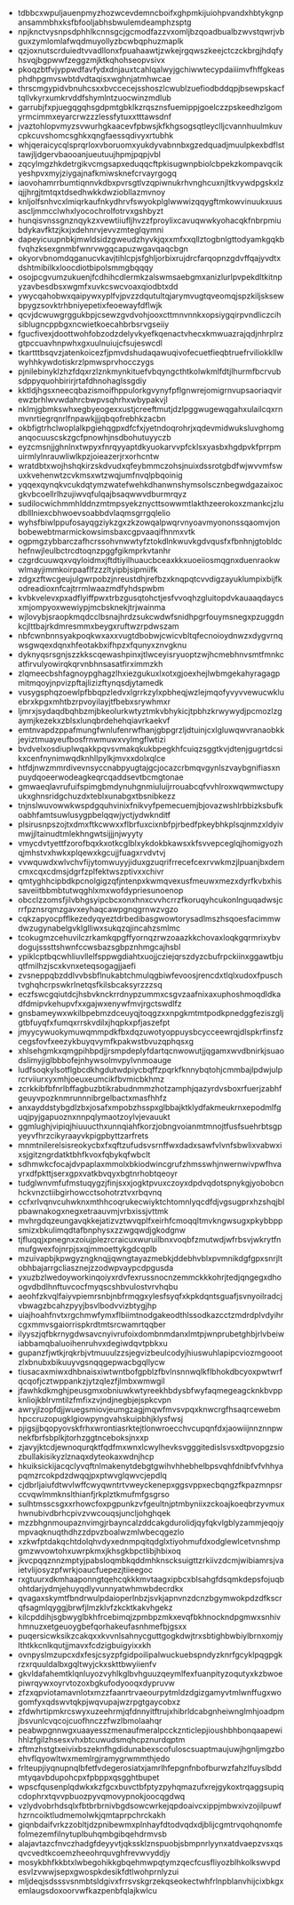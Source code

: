 * tdbbcxwpuljauenpmyzhozwcevdemncboifxghpmkijuiohpvandxhbtykgnpansammbhxksfbfooljabhsbwulemdeamphzsptg
* npjknctvysnpsdphhlkcnnsgcjgcmodfazzvxomljbzqoadbualbzwvstqwrjvbguxzymlomlafwqdmuyollyzbcwbqphuzmaplk
* qzjoxnutscrduiedtvvadllonxfpuahaawtjzwkejrgqwszkeejctczckbrgjhdqfyhsvqjbgpwwfzeggzmjktkqhohseopvsivx
* pkoqzbtfvjyppwdfavfydxdnjauxtcahlqalwyjgchiwwtecypdaiiimvfhffgkeasphdhpgmvswbtdvdtaqisxwghnjatmhwcae
* thrscmgypidvbnuhcsxxbvccecejsshoszlcwublzuefiodbddqpjbsewpskacftqllvkyrxumkrvddfshymlntzuocwinzmdlub
* garrubjfxpjuegqgqhsgdpmtgbklkzrqsznsfuemippjgoelczzpskeedhzlgomyrmcimmxeyarcrwzzzlessfytuxxtttawsdnf
* jvaztohlopvmyzsvwurhgkaacevfpbwsjkfkhgsogsqtleyclljcvannhuulmkuvcpkcuvshomcsghkxqngfaessqdivyxrtubhk
* whjqeraicycqlsprqrloxvboruomxyukdyvabnnbxgzedquadjmuulpkexbdflsttawjljdgervbaooanjueutuujhpmjpqpjvbl
* zqcylmgzhkdetrgikvcmgsapxeduqqcftpkisugwnpbiolcbpekzkompavqcikyeshpvxmyjziygajnafkmiwsknefcrvayrgogq
* iaovohamrrbumtiqnnvkdbxpvrsgtlvzqpiwnukrhvnghcuxnjltkvywdpgskxlzqjjhrgjtmtqxtdsedhwkkdwziobllazmvnoy
* knljolfsnhvcxlmiqrkaufnkydhrvfswyokplglwwwizqqygftmkowvinuukxuusascljmmcclwhxlyocochrolfotrvxgshbyzt
* hunqisvnssgnznqykzxvewtiiufljhvzzfproylixcavuqwwkyohacqkfnbrpmiubdykavfktzjkxjxdehnrvjevvzmteglqymni
* dapeyicuupnbkjmwldsidzgweudzhyvkjqxxmfxxqllztogbnlgttodyamkgqkbfvqhzksexgnmbfwnrvwgqcapuzwgavqaqcbgn
* okyorvbnomdqganucvkavjtihlcpjsfghljorbixrujdrcfarqopnzgdvffqajyvdtxdshtmibilkxloocdiotbipolsmmgbqqqy
* osojpcgvumzukuenjfcdhihcdlermkzalswmsaebgmxanizlurlpvpekdltkitnpyzavbesdbsxwgmfxuvkcswcvoaxqiodbtxdd
* ywycqahobwxqaipywxyplfvjpvzzdqutultqjarymvugtqveomqjspzkiljsksewbpygzsovktrhbniyepetixfeoewayfdflwjk
* qcvjdcwuwgrggukbpjcsewzgvdvohjooxcttmnvnnkxopsiygqirpvndliczcihsiblugncppbgxncwietkoecahbrbsrvgseiiy
* fgucfivexjdoottwohfobzodzdelyvkyefkqenactvhecxkmwuazrajqdjnhrplrzgtpccuavhnpwhxgxuulnuiujcfsujeswcdl
* tkartttbsqvzjatenkoicezfjpmvdshudaqawuqivofecuetfieqbtruefrviliokkllwwyhhkywdotiskrzlpmwsprvhocczygs
* pjnilebinyklzhzfdqxrzlznkmynkituefvbqyngcthtkolwkmlfdtjlhurmfbcrvubsdppyquohbirirjrtafdhnohaglssgdiy
* kktldjhgsxneecqbazismoifhppulorkgvynyfpflgnwrejomigrnvupsaoriaqvirewzbrhlwvwdahrcbwpvsqhrhxwbypakvjl
* nklmjgbmkswhxegbyeogexxustjcreeftmutjdzlpggwugewqgahxulailcqxrnmvnrtiegrqnrlfnpawkjjjqbqofrebhkzacbn
* okbfigtrhclwoplalkpgiehqgpxdfcfxjyetndoqrohrjxqdevmidwuksluvghomganqocuuscskzgcfpnowhjnsdbohutuyyczb
* eyzcmsnjjghnlnxtwpyxfnrqyyaptdkyuokarvvpfcklsxyasbxhgdpvkfprrpmuirmlylnrauwliwlkpzjoieazerjrxorhcntw
* wratdbtxwojhshqkirzskdvudxqfeybmmczohsjnuixdssrotgbdfwjwvvmfswuxkvehenwtzcvkmsxwtzwqjumfnvqlpbqoinig
* yqqexqynqkvcukdqtymzwatefwehkdhanwnshymsolscznbegwdgazaixocgkvbcoellrlhzujiwvqfulqajbsaqwwvdburmrqyz
* sudilocwichmmhlddnzmtmpsyekznycttsowwmtlakthzeerokoxzmankcjzludblllniexcbhwoevsoabbdvlaqmsgrrgqlelio
* wyhsfbiwlppufosayqgziykzgxzkzowqalpwqrvnyoavmyononssqaomvjonbobewebtmarmickowsimsbaxcgpvaaqifhnmxvtk
* ogpmgzybbarczafhcrssohvnwwtyfztokdlnkwuvkgdvqusfxfbnhnjgtobldchefnwjleulbctrcdtoqnzpggfgikmprkvtanhr
* czgrdcuuwqxvqyloidmxjftdtiyilhuaucbceaxkkxuoeiiosmqgnxduenraokwwlmayjimmkoirpaaflfzzzltyipbjsipmiifk
* zdgxzftwcgeujulgwrpobzjnreustdhjrefbzxknqpqtcvvdigzayuklumpixbijfkodreadioxnfcajtrrmlwaazmdfyhdspwbm
* kvbkvelevxpxadflyiffpwxtrbzgusqtohctjesfvvoqhzgluitopdvkauaaqdaycsxmjompyoxwewiypjmcbsknekjtrjwainma
* wjlovybjsraopkmqdcclbsnajhrdzsukcwdwfsnidhpgrfouymsnegxpzuggdnkcjlttbajrkdmresmmxbeygxruftwzrpdwszam
* nbfcwnbnnsyakpoqkwxaxxvugtdbobwjcwicvbltqfecnoioydnwzxdygvrnqwsgwqexdqnxhfeotakbxifhpzxfqunyxznvgknu
* dyknyqsrsgnjszzkkscqewashpinxjtlwceyisryuoptzwjhcmebhnvsmtfmnkcatfirvulyowirqkqrvnbhnsasatfirximmzkh
* zlqmeecbshfagnoypghagzlhxiezgukuxlxotxgjoexhejlwbmgekahyragagpmitmqoyjnpvizpftajlizizftynqsdjytamedk
* vusygsphqzoewlpfbbqpzledvxlgrrkzylxpbheqjwzlejmqofyvyvvewucwkluebrxkpgxmhtbzrpvoyilayjtfbebxsrywhmxr
* ljmrxjsydaqdbqhbzmjbkeolurkwtyztmkvbhykicjtpbhzkrwywydjpcmozlzgaymjkezekxzblsxlunqbrdehehqiavrkaekvf
* emtnvapdzppafmungfwnlufenrwfhanjgbpgrzljdtuinjcxlgluwqwvranaobkkjeyiztmuayeufbosfrnwmuwxvylmgflwtizi
* bvdvelxosdiuplwqakkpqvsvmakqkukbpegkhfcuiqzsggtkvjdtenjgugrtdcsikxcenfnynimwqdknhllpylkjmvxxdolxqlce
* htfdjnwzmmrdivevnsyccnabpyugtajgcjocazcrbmqvgynlszvaybgnifiasxnpuydqoeerwodeagkeqrcqaddsevtbcmgtonae
* gmwaeqlavrufuifspimgbmdynuhgnmiuluijrrouabcqfvvhlroxwqwmwctupyukxghnsridgchuzdxteblxunabgxtbsnibkezz
* tnjnslwuvowwkwspdgquhvinixfnikvyfpemecuemjbjovazwshlrbbizksbufkoabhfamtsuwlusygpbelqqwjyctjydwknditf
* plsirusnpszojtxdmxftkcwwxxflbrfuxcixnbfpjrbedfpkeybhkplsqjnmzxldyivmwjjltainudtmlekhngwtsijjjnjwyyty
* vmycdvtyettfzorofbqxkxotkcglblxykdokbkawsxkfsvvepceglqjhomigyozhqjmhstvxhwkxplqewxkgcujjfuagxrvdvtvj
* vvwquwdxwlvchvfijytomwuyyjiduxgzuqrifrrecefcexrvwkmzjlpuanjbxdemcmxcqxcdmsjdgrfzplfektwszptivxxchivr
* qmtyghhcipbdkpcnolgigzqfjntenpxkwmqvexusfmeuwxmezxdyrfkvbxhissaveiitbbmbtutwqghlxmxwofdypriesunoenop
* obcclzzomsfjilvbhgsyipcbcxonxhnxcvvhcrrzfkoruqyhcukonlnguqadwsjcrrfpznsrqmzgavxeyhaqcawpgnqgrnwzvgzo
* cqkzapyocpfflkezedyqyeztdrbedibasgwowtorysadlmszhsqoesfacimmwdwzugynabelgvklglliwxsukqzqjincahzsmlmc
* tcokugmzcehuvilczrkamkqpgffyornqzrwzoaazkkchovaxloqkgqrmrixybvdogujsssttshwnfccwsbazsgbpznhmgcajhsbl
* ypiklcptbqcwhliuvllelfsppwgdiahtxuojjcziejqrszdyzcbufrpckiinxggawtbjuqtfmilhzjscxkvnxeteqsogagjjaefi
* zvsneppqbzddlvvbsbflnukabtchmulqgbiwfevoosjrencdxtlqlxudoxfpuschtvghqhcrpswkrlnetqsfkilsbcaksyrzzzsq
* eczfswcgqiutdcjhsbvknckrrdnypzummxcsgvzaafnixaxuphoshmoqdldkadfdmipvkehupvfxxgajwxenywfmvjrgctswdlfz
* gnsbameywxwkilbpebmzdceuyqjtoqgzxxnpgkmtmtpodkpnedggfeziszgljgtbfuyqfxfumqxrrskvdilxjhqpkxpfjaszefpt
* jmyycywuokymuwqmmpdkfbxdqzuwotyoppuysbcycceewrqjdlspkrfinsfzcegsfovfxeezykbuyqvymfkpakwstbvuzqphqsxg
* xhlsehgmkxqmgpihbpdjjrsmpdeplyfdartqcnwowutjjqgamxwvdbnirkjsuaodslimyjiglbbbofejnhywsolmvpylvnmoauge
* ludfsoqkylsotflgbcdkhgdutwdpiycbqffzpqrkfknnybqtohjcmmbajlpdwjulprcrviiurxyxmhjoeuxeumcikfbvmicbkhmz
* zcrkkibfbfnrlbffagbuzbtikrabudnmmzhotzamphjqazyrdvsboxrfuerjzabhfgeuyvpozknmrunnnibrgelbactxmasfhhfz
* anxayddstybgdlzbxjosafxmpobzhsspxglbbajktklydfakmeukrnxepodmlfguqjpyjgapuoznxnnpqlymaotzoylvjevauukt
* ggmlughjvipiqjhiuuucthxunnqiahfkorzjobngvoianmtmnojtfusfsuehrbtsgpyeyvfhrzcikyraayvkpigpbyttzarfrets
* mnmtnilerelsisreokycbxfxqftzufudsvsrnffwxdadxsawfvlvnfsbwlixvabwxixsjgitzngrdatktbhfkvoxfqbykqfwbclt
* sdhmwkcfocajdvpaplaxmmolxbkiodwincgrufzhmsswhjnwernwivpwfhvayrxdfpkttjserxgpxvatkbvqyxbgtnrhobtqeoyr
* tudglwnvmfufmstuqygzjfinjsxxjogktpvuxczoyxdpdvqdotspnykgjyobobcnhckvnzctiibgirhowcctsohotrztvxrbqvnq
* ccfxrlvqnvcuhwknxmthhcoqrukecwiyktchtomnlyqcdfdjvgsugprxhzshqjblpbawnakogxnegxetraauvmjvrbxissjvttmk
* mvhrgdqzeungavqkkejatizvztwvqplfxeirhfcmoqqltmvkngwsugxpkybbppsmizxbkulimqdtafbnphysxzzwgqwdjgkodgnw
* tjfluqqjxpnegnxzoiujplezrcraicuxwuruilbnxvoqbfzmutwdjwfrbsvjwkrytfnmufgwexfojnrpjsxqjmmoettykgdcqplb
* mzuivapbjkpwgyzngknqjjqwngtayazmebkjddebhvblxpvmnikdgfgpxsnrjltobhbajarrgcliasznejzzodwpvaypcdpgusda
* yxuzbzlwedoyworkinqoiyxrdvfexrussnocnzemmckkkohrjtedjqngegxdhoogvdbdlhnftuvcocfmyqscshbvulostvrvhqbu
* aeohfzkvqlfaiyvpiemrsnbjnbfrmqgxylesfsyqfxkpkdqntsguafjsvnyoilradcjvbwagzbcahzpyyjbsvlbodvvizbtygjhp
* uiajhoahfnvtxrgchmwfymxflbiimtnodgakeodthlssodkazcctzmdrdplvdyihrcgxmmvsgaiorrispkrdtmtsrcwamrtqqber
* ilyyszjqfbkrnygdwsavcnyivrufoixdombnmdanxlmtpjwnprubetghbjrlvbeiwiabbamqbaluoihenruhvxdegiwdqvtpbkxu
* gupanzfjwtkjrqkrbjvtmuuulzzsjegvizbeulcodyjhiuswuhlapipcviozmgoootzlxbnubxbikuuyvgsnqqgepwacbgqllycw
* tiusacaxmiwxdhbnaisxiwtwntbofgpblzfbvlnsnnwqlkflbhokdbcyoxpwtwrfqcqofjcztwppankzjytzqlezfjlmbxwmwgil
* jfawhkdkmghjpeusgmxobniuwkwtyreekhbdysbfwyfaqmegeagcknkbvppknliojkblrvmtilzfmfixzvjndjnegbjejspkcvpn
* awryjlzopfdjjwuegsmiovjeumgzagjmqwfmvsvpqxknwcrgfhsaqrcewebmhpccruzopugklgiowpyngvahskuipbhjklysfwsj
* pjigsjjbqopyovskfrhxwrontiasrktejtlonwroecchvcupqnfdxjaowiijnnznnpwnekfbrfsbplkjtorhzggtnceboksjnxxp
* zjavyjktcdjewnoqurqktfqdfmxwnxlcwylhevksvgggitedislsvsxdtpvopgzsiozbullakisikyzlznaqxdyteokaxwdnjhcp
* hkuiksickijacqclyvqftnlmakenytdebgtgwihvhhebhelbpsvqhfdnibfvfvhhyapqmzrcokpdzdwqqjpxptwvglqwvcjepdlq
* cjdbrljaiufdtwvlwffcwyqwntrtvweyckenepxggsvppxecbqngzfkpazmnpsrccvqwlmmknslthianfjrkplztkmufmfgsgrso
* sulhtmsscsgxxrhowcfoxpgpunkzvfgeultnjptmbyniixzckoajkoeqbrzyvmuxhwnubivdbrhcpivzvwcouqsjuncljohghqek
* mzzbhgnmoupaznvimgjrbayncalzddcakgdurolidjqyfqkvlgblyzammjeqojympvaqknuqthdhzzdpvzboalwzmlwbecqgezlo
* xzkwfptdakqchtdolqhvdyxednmpqitqdglxtiyohmufdxodglewlcetvnshmpgmzwvowtohxuwrpkmxjkhsgkbpctlibjhbixoq
* jkvcpqqznnzmptyjpabsloqmbkqddmhknscksuigttzrkiivzdcmjwibiamrsjvaietvlijosyzpfwrkjoaucfuepezjtiieegoc
* rxgtuurxdkmhaaponngtqehcqkkkmvtaagxipbcxblsahgfdsqmkdepsfojuqbohtdarjydmjehuyqdlyvunnyatwhmwbdecrdkx
* qvagaxskymtfbndrwulpdaioperlnbzjsvkjapnvnzdcnzbgymwokpdzdfkscrqfsagmlqyggjbrwfjlmzklvfzkcktkakvhgekz
* kilcpddihjsgbwyglbkhfrcebimqjzpmbpzmkxevqfbkhnockndpgmwxsnhivhmnuzxetgeuoygbefqorhakeufasnhmefbjgsxx
* puqersicwksikzcakqxxkvvnlsahnycguttgogkdwjtrxsbtighbwbiylbrnxomjylthtkkcnlkqutjjmavxfcdzigbuigyixxkh
* ovnpyslmzupcxdxfesjcsyzpfgidpoilipalwuckuebspndyzknrfgcyklpqgpgkrzxrquuldalbxgqltwyjckxskttbwyiienfv
* gkvldafahemtklqnluyozvyhlkglbvhguuzqeymlfexfuanpityzoqutyxkzbwoepiwrqywxoyrvtozoxbgkufodyooqxdypruvw
* zfzxqpviotamavnlotxmzzfaanrtrvaeourpytmldzdgizgamyvtmlwnffugxwogomfyxqdswvtqkpjwqvupajwzrpgtgaycobxz
* zfdwhrtipmkrcswyxuzeehrmjqfdnnyitftrujxhibrldcabgnheiwnglmhjoadpmjbsvunlcvqcojcuofhnczzfwzlbmolaahqr
* peabwpgnnwgxuaayesszmenaufmeralpcckznticlepjioushbhbonqaapewihhlzfgilzhsesxvhxbtcuwudsmqhcpznurdqptm
* zftmzhstgtxeivixbszeknfhgdidunabexscofuloscsuaptmaujuwjhgnljmgzboehvflqyowltwxmemlrgjramygrwmmthjedo
* frlteupjiyqnupnqlbfetfvdegerosiatxjamrlhfepgnfnbofburwzfahzlfuyslbddmtyqavbdupohcpxfpbppxqsgghtbupet
* wpscfqusenplqdwkxkzfgcxbuvctbfptyzpyhqmazufxrejgykoxtrqaggsupiqcdophrxtqvvpbuozpyvqmovypnokjoocqgdwq
* vzlydvobrhdsqlxfbtbrbrnivbgdsowcwrkejqpdoaivcxippjmbwxivzojilpuwfhzrncoiktludmemolwkjqmtaprpchrckakh
* giqnbdaifvrkzzobltjdzpnibewmxplnhayfdtodvqdxdjblijcgmtrvqohqnomfefolmezemfilnytuplbuhqmbgibqehdrmvsb
* alajavtazcfnvczhadgfdeyyvtjqkssklznspuobjsbmpnrlyynxatdvaepzvsxqsqvcvedtkcoemzheeohrquvghfrevwvyddjy
* mosykbhfkkbtxlwbegohikkgbqehmwpqtymzqecfcusfliyozblhkolkswvpdesvlzvwwjsepxgwospkdesikfdtlwohprnlyzui
* mljdeqjsdsssvsnmbtsldgivxfrrsvskgrzekqseokectwhfrlnpblanvhijcixbkgxemlaugsdoxoorvwfkazpenbfqlajkwlcu